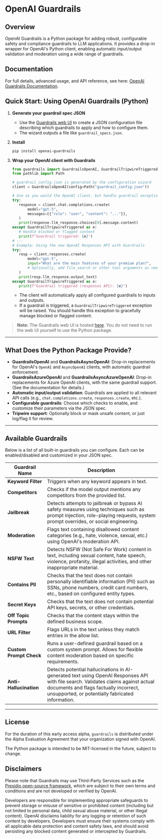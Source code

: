 # OpenAI Guardrails

## Overview

OpenAI Guardrails is a Python package for adding robust, configurable safety and compliance guardrails to LLM applications. It provides a drop-in wrapper for OpenAI's Python client, enabling automatic input/output validation and moderation using a wide range of guardrails.

## Documentation

For full details, advanced usage, and API reference, see here: [OpenAI Guardrails Documentation](https://openai.github.io/openai-guardrails-python/).

## Quick Start: Using OpenAI Guardrails (Python)

1. **Generate your guardrail spec JSON**
   - Use the [Guardrails web UI](https://guardrails.openai.com/) to create a JSON configuration file describing which guardrails to apply and how to configure them.
   - The wizard outputs a file like `guardrail_specs.json`.

2. **Install**
     ```bash
     pip install openai-guardrails
     ```

3. **Wrap your OpenAI client with Guardrails**
   ```python
   from guardrails import GuardrailsOpenAI, GuardrailTripwireTriggered
   from pathlib import Path

   # guardrail_config.json is generated by the configuration wizard
   client = GuardrailsOpenAI(config=Path("guardrail_config.json"))

   # Use as you would the OpenAI client, but handle guardrail exceptions
   try:
      response = client.chat.completions.create(
          model="gpt-5",
          messages=[{"role": "user", "content": "..."}],
      )
      print(response.llm_response.choices[0].message.content)
   except GuardrailTripwireTriggered as e:
      # Handle blocked or flagged content
      print(f"Guardrail triggered: {e}")
   # ---
   # Example: Using the new OpenAI Responses API with Guardrails
   try:
      resp = client.responses.create(
          model="gpt-5",
          input="What are the main features of your premium plan?",
          # Optionally, add file_search or other tool arguments as needed
      )
      print(resp.llm_response.output_text)
   except GuardrailTripwireTriggered as e:
      print(f"Guardrail triggered (responses API): {e}")
   ```
   - The client will automatically apply all configured guardrails to inputs and outputs.
   - If a guardrail is triggered, a `GuardrailTripwireTriggered` exception will be raised. You should handle this exception to gracefully manage blocked or flagged content.

> **Note:** The Guardrails web UI is hosted [here](https://guardrails.openai.com/). You do not need to run the web UI yourself to use the Python package.

---

## What Does the Python Package Provide?

- **GuardrailsOpenAI** and **GuardrailsAsyncOpenAI**: Drop-in replacements for OpenAI's `OpenAI` and `AsyncOpenAI` clients, with automatic guardrail enforcement.
- **GuardrailsAzureOpenAI** and **GuardrailsAsyncAzureOpenAI**: Drop-in replacements for Azure OpenAI clients, with the same guardrail support. (See the documentation for details.)
- **Automatic input/output validation**: Guardrails are applied to all relevant API calls (e.g., `chat.completions.create`, `responses.create`, etc.).
- **Configurable guardrails**: Choose which checks to enable, and customize their parameters via the JSON spec.
- **Tripwire support**: Optionally block or mask unsafe content, or just log/flag it for review.

---

## Available Guardrails

Below is a list of all built-in guardrails you can configure. Each can be enabled/disabled and customized in your JSON spec.

| Guardrail Name           | Description |
|-------------------------|-------------|
| **Keyword Filter**      | Triggers when any keyword appears in text. |
| **Competitors**         | Checks if the model output mentions any competitors from the provided list. |
| **Jailbreak**           | Detects attempts to jailbreak or bypass AI safety measures using techniques such as prompt injection, role-playing requests, system prompt overrides, or social engineering. |
| **Moderation**          | Flags text containing disallowed content categories (e.g., hate, violence, sexual, etc.) using OpenAI's moderation API. |
| **NSFW Text**           | Detects NSFW (Not Safe For Work) content in text, including sexual content, hate speech, violence, profanity, illegal activities, and other inappropriate material. |
| **Contains PII**        | Checks that the text does not contain personally identifiable information (PII) such as SSNs, phone numbers, credit card numbers, etc., based on configured entity types. |
| **Secret Keys**         | Checks that the text does not contain potential API keys, secrets, or other credentials. |
| **Off Topic Prompts**   | Checks that the content stays within the defined business scope. |
| **URL Filter**          | Flags URLs in the text unless they match entries in the allow list. |
| **Custom Prompt Check** | Runs a user-defined guardrail based on a custom system prompt. Allows for flexible content moderation based on specific requirements. |
| **Anti-Hallucination**  | Detects potential hallucinations in AI-generated text using OpenAI Responses API with file search. Validates claims against actual documents and flags factually incorrect, unsupported, or potentially fabricated information. |

---

## License

For the duration of this early access alpha, `guardrails` is distributed under the Alpha Evaluation Agreement that your organization signed with OpenAI.

The Python package is intended to be MIT-licensed in the future, subject to change.

## Disclaimers

Please note that Guardrails may use Third-Party Services such as the [Presidio open-source framework](https://github.com/microsoft/presidio), which are subject to their own terms and conditions and are not developed or verified by OpenAI.

Developers are responsible for implementing appropriate safeguards to prevent storage or misuse of sensitive or prohibited content (including but not limited to personal data, child sexual abuse material, or other illegal content). OpenAI disclaims liability for any logging or retention of such content by developers. Developers must ensure their systems comply with all applicable data protection and content safety laws, and should avoid persisting any blocked content generated or intercepted by Guardrails.
